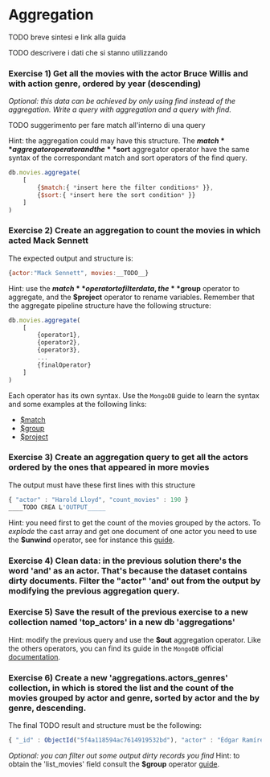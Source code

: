 # Aggregation

TODO breve sintesi e link alla guida

TODO descrivere i dati che si stanno utilizzando

### Exercise 1) Get all the movies with the actor Bruce Willis and with action genre, ordered by year (descending)
*Optional: this data can be achieved by only using find instead of the aggregation. 
Write a query with aggregation and a query with find.*

TODO suggerimento per fare match all'interno di una query

Hint: the aggregation could may have this structure.
The **$match** aggregator operator and the **$sort** 
aggregator operator have the same syntax of the correspondant match and sort operators of the find query.
```javascript
db.movies.aggregate(
	[
		{$match:{ *insert here the filter conditions* }},
		{$sort:{ *insert here the sort condition* }}
	]
)
```


### Exercise 2) Create an aggregation to count the movies in which acted Mack Sennett
The expected output and structure is:
```javascript
{actor:"Mack Sennett", movies:__TODO__}
```
Hint: use the **$match** operator to filter data, the **$group** operator to aggregate, 
and the **$project** operator 
to rename variables. 
Remember that the aggregate pipeline 
structure have the following structure:
```javascript
db.movies.aggregate(
	[
		{operator1},
		{operator2},
		{operator3},
		...
		{finalOperator}
	]
)
```
Each operator has its own syntax. 
Use the `MongoDB` guide to learn the 
syntax and some examples at the following
links:
 * [$match](https://docs.mongodb.com/manual/reference/operator/aggregation/match/)
 * [$group](https://docs.mongodb.com/manual/reference/operator/aggregation/group/)
 * [$project](https://docs.mongodb.com/manual/reference/operator/aggregation/project/)

### Exercise 3) Create an aggregation query to get all the actors ordered by the ones that appeared in more movies
The output must have these first lines with this structure
```javascript
{ "actor" : "Harold Lloyd", "count_movies" : 190 }
____TODO CREA L'OUTPUT_____
```
Hint: you need first to get the count of the movies grouped by the actors. To *explode* the cast array and get one document of one actor you need to use the **$unwind** operator, see for
instance this [guide](https://docs.mongodb.com/manual/reference/operator/aggregation/unwind/).

### Exercise 4) Clean data: in the previous solution there's the word 'and' as an actor. That's because the dataset contains dirty documents. Filter the "actor" 'and' out from the output by modifying the previous aggregation query.


### Exercise 5) Save the result of the previous exercise to a new collection named 'top_actors' in a new db 'aggregations'
Hint: modify the previous query and use the **$out** aggregation operator. Like the others operators, you can find its guide in the `MongoDB` official [documentation](https://docs.mongodb.com/manual/reference/operator/aggregation/out/).

### Exercise 6) Create a new 'aggregations.actors_genres' collection, in which is stored the list and the count of the movies grouped by actor and genre, sorted by actor and the by genre, descending.
The final TODO result and structure must be the following:
```javascript
{ "_id" : ObjectId("5f4a118594ac7614919532bd"), "actor" : "Édgar Ramírez", "genre" : "Action", "count_movies" : 2, "list_movies" : [ "Zero Dark Thirty", "Wrath of the Titans" ]  }
```
*Optional: you can filter out some output dirty records you find*
Hint: to obtain the 'list_movies' field consult the **$group** operator [guide](https://docs.mongodb.com/manual/reference/operator/aggregation/group/).
